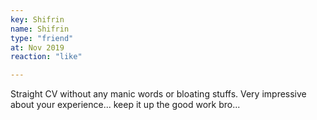 ```yaml
--- 
key: Shifrin
name: Shifrin
type: "friend"
at: Nov 2019
reaction: "like"

---
```


Straight CV without any manic words or bloating stuffs. Very impressive about your experience... keep it up the good work bro...